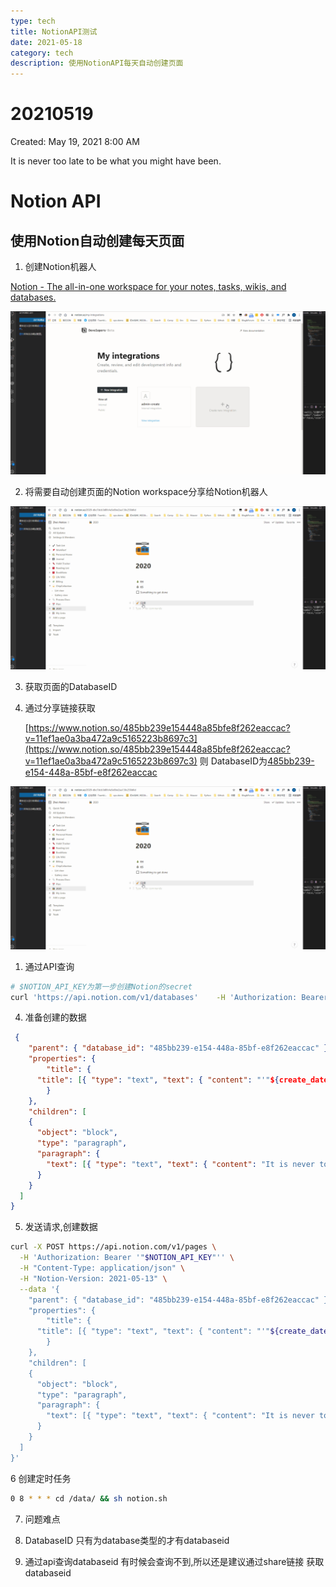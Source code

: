 ```yaml
---
type: tech
title: NotionAPI测试
date: 2021-05-18
category: tech
description: 使用NotionAPI每天自动创建页面
---
```

# 20210519

Created: May 19, 2021 8:00 AM

It is never too late to be what you might have been.

# Notion API

## 使用Notion自动创建每天页面

1. 创建Notion机器人

[Notion - The all-in-one workspace for your notes, tasks, wikis, and databases.](https://www.notion.so/my-integrations)

![createnotionintertaion.gif](../assets/createnotionintertaion.gif)

2. 将需要自动创建页面的Notion workspace分享给Notion机器人

![sharetointegration-robot.gif](../assets/sharetointegration-robot.gif)

3. 获取页面的DatabaseID

1. 通过分享链接获取

    [https://www.notion.so/485bb239e154448a85bfe8f262eaccac?v=11ef1ae0a3ba472a9c5165223b8697c3](https://www.notion.so/485bb239e154448a85bfe8f262eaccac?v=11ef1ae0a3ba472a9c5165223b8697c3) 则 DatabaseID为[485bb239-e154-448a-85bf-e8f262eaccac](https://www.notion.so/485bb239e154448a85bfe8f262eaccac?v=11ef1ae0a3ba472a9c5165223b8697c3)

![sharetointegration.gif](../assets/sharetointegration.gif)

1. 通过API查询

```bash
# $NOTION_API_KEY为第一步创建Notion的secret
curl 'https://api.notion.com/v1/databases'    -H 'Authorization: Bearer '"$NOTION_API_KEY"''    -H 'Notion-Version: 2021-05-13'
```

4. 准备创建的数据

```json
 {
    "parent": { "database_id": "485bb239-e154-448a-85bf-e8f262eaccac" },
    "properties": {
        "title": {
      "title": [{ "type": "text", "text": { "content": "'"${create_date}"'"} }]
        }
    },
    "children": [
    {
      "object": "block",
      "type": "paragraph",
      "paragraph": {
        "text": [{ "type": "text", "text": { "content": "It is never too late to be what you might have been." } }]
      }
    }
  ]
}
```

5. 发送请求,创建数据

```bash
curl -X POST https://api.notion.com/v1/pages \
  -H 'Authorization: Bearer '"$NOTION_API_KEY"'' \
  -H "Content-Type: application/json" \
  -H "Notion-Version: 2021-05-13" \
  --data '{
    "parent": { "database_id": "485bb239-e154-448a-85bf-e8f262eaccac" },
    "properties": {
        "title": {
      "title": [{ "type": "text", "text": { "content": "'"${create_date}"'"} }]
        }
    },
    "children": [
    {
      "object": "block",
      "type": "paragraph",
      "paragraph": {
        "text": [{ "type": "text", "text": { "content": "It is never too late to be what you might have been." } }]
      }
    }
  ]
}'
```

6 创建定时任务

```bash
0 8 * * * cd /data/ && sh notion.sh
```

7. 问题难点

1. DatabaseID  只有为database类型的才有databaseid 
2. 通过api查询databaseid 有时候会查询不到,所以还是建议通过share链接 获取databaseid